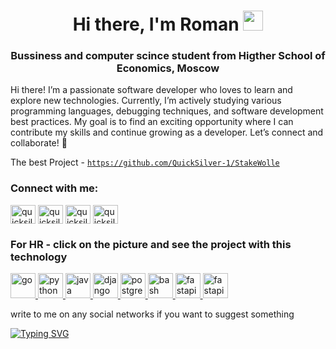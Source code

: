 <h1 align="center">Hi there, I'm Roman
<img src="https://github.com/blackcater/blackcater/raw/main/images/Hi.gif" height="32"/></h1>
<h3 align="center">Bussiness and computer scince student from Higther School of Economics, Moscow</h3>

Hi there! I’m a passionate software developer who loves to learn and explore new technologies. Currently, I’m actively studying various programming languages, debugging techniques, and software development best practices. My goal is to find an exciting opportunity where I can contribute my skills and continue growing as a developer. Let’s connect and collaborate! 🚀

The best Project - <code>https://github.com/QuickSilver-1/StakeWolle</code>

<h3 align="left">Connect with me:</h3>
<p align="left">
<a href="https://discordapp.com/users/697279657820684388" target="blank"><img align="center" src="https://github.com/QuickSilver-1/logo/blob/main/discord-icon-svgrepo-com.svg" alt="quicksilver11111" height="30" width="40" /></a>
<a href="https://t.me/Quicksilver11111" target="blank"><img align="center" src="https://upload.wikimedia.org/wikipedia/commons/8/83/Telegram_2019_Logo.svg" alt="quicksilver11111" height="30" width="40" /></a>
<a href="https://vk.com/id221914113" target="blank"><img align="center" src="https://upload.wikimedia.org/wikipedia/commons/2/21/VK.com-logo.svg" alt="quicksilver11111" height="30" width="40" /></a>
<a href="https://www.instagram.com/_roman_prusakov_/" target="blank"><img align="center" src="https://upload.wikimedia.org/wikipedia/commons/9/95/Instagram_logo_2022.svg" alt="quicksilver11111" height="30" width="40" /></a>
</p>


<h3 align="left">For HR - click on the picture and see the project with this technology</h3>
<p align="left">
<a href="https://github.com/QuickSilver-1/ShtrafovNet" target="_blank" rel="noreferrer"> <img src="https://upload.wikimedia.org/wikipedia/commons/0/05/Go_Logo_Blue.svg" alt="go" width="40" height="40"/> </a>
<a href="https://github.com/QuickSilver-1/BOT" target="_blank" rel="noreferrer"> <img src="https://upload.wikimedia.org/wikipedia/commons/c/c3/Python-logo-notext.svg" alt="python" width="40" height="40"/> </a> 
<a href="https://github.com/QuickSilver-1/BigInt" target="_blank" rel="noreferrer"> <img src="https://upload.wikimedia.org/wikipedia/ru/3/39/Java_logo.svg" alt="java" width="40" height="40"/> </a>
<a href="https://github.com/QuickSilver-1/Django-fridge" target="_blank" rel="noreferrer"> <img src="https://github.com/QuickSilver-1/logo/blob/main/django-icon-svgrepo-com.svg" alt="django" width="40" height="40"/> </a>
<a href="https://github.com/QuickSilver-1/Hacaton/bot.py" target="_blank" rel="noreferrer"> <img src="https://upload.wikimedia.org/wikipedia/commons/2/29/Postgresql_elephant.svg" alt="postgresql" width="40" height="40"/> </a>
<a href="https://github.com/QuickSilver-1/tp_prusakov234" target="_blank" rel="noreferrer"> <img src="https://upload.wikimedia.org/wikipedia/commons/4/4b/Bash_Logo_Colored.svg" alt="bash" width="40" height="40"/> </a>
<a href="https://github.com/QuickSilver-1/BOT/blob/main/server.py" target="_blank" rel="noreferrer"> <img src="https://github.com/QuickSilver-1/logo/blob/main/fastapi-1.svg" alt="fastapi" width="40" height="40"/> </a>
<a href="https://github.com/QuickSilver-1/StakeWolle" target="_blank" rel="noreferrer"> <img src="https://github.com/QuickSilver-1/logo/blob/main/redis.svg" alt="fastapi" width="40" height="40"/> </a>
</p>

write to me on any social networks if you want to suggest something

[![Typing SVG](https://readme-typing-svg.herokuapp.com?color=%2336BCF7&lines=Don't+worry+be+happy)](https://git.io/typing-svg)
